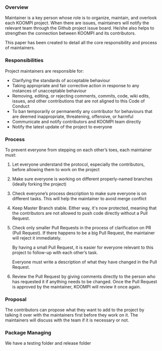### Overview
Maintainer is a key person whose role is to organize, maintain, and overlook each KOOMPI project. When there are issues, maintainers will notify the relevant team through the Github project issue board. He/she also helps to strengthen the connection between KOOMPI and its contributors.

This paper has been created to detail all the core responsibility and process of maintainers.

### Responsibilities
Project maintainers are responsible for:

- Clarifying the standards of acceptable behaviour
- Taking appropriate and fair corrective action in response to any instances of unacceptable behaviour
- Removing, editing, or rejecting comments, commits, code, wiki edits, issues, and other contributions that are not aligned to this Code of Conduct
- To ban temporarily or permanently any contributor for behaviours that are deemed inappropriate, threatening, offensive, or harmful
- Communicate and notify contributors and KOOMPI team directly
- Notify the latest update of the project to everyone

### Process
To prevent everyone from stepping on each other’s toes, each maintainer must:

1. Let everyone understand the protocol, especially the contributors, before allowing them to work on the project
1. Make sure everyone is working on different properly-named branches (ideally forking the project)
1. Check everyone’s process description to make sure everyone is on different tasks. This will help the maintainer to avoid merge conflict
1. Keep Master Branch stable. Either way, it's now protected, meaning that the contributors are not allowed to push code directly without a Pull Request.
1. Check only smaller Pull Requests in the process of clarification on PR (Pull Request). If there happens to be a big Pull Request, the maintainer will reject it immediately.

    By having a small Pull Request, it is easier for everyone relevant to this project to follow-up with each other’s task.

    Everyone must write a description of what they have changed in the Pull Request.

6. Review the Pull Request by giving comments directly to the person who has
       requested it if anything needs to be changed. Once the Pull Request is approved by
       the maintainer, KOOMPI will review it once again.

### Proposal
The contributors can propose what they want to add to the project by talking it over with the maintainers first before they work on it. The maintainers will discuss with the team if it is necessary or not.


### Package Managing
We have a testing folder and release folder
